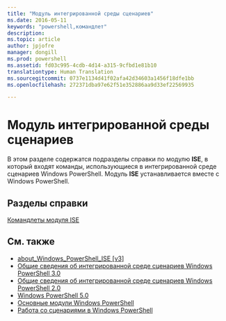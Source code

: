 ```yaml
---
title: "Модуль интегрированной среды сценариев"
ms.date: 2016-05-11
keywords: "powershell,командлет"
description: 
ms.topic: article
author: jpjofre
manager: dongill
ms.prod: powershell
ms.assetid: fd03c995-4cdb-4d14-a315-9cfbd1e81b10
translationtype: Human Translation
ms.sourcegitcommit: 0737e1134d41f02afa42d34603a1456f18dfe1bb
ms.openlocfilehash: 272371dba97e62f51e352886aa9d33ef22569935

---
```


# Модуль интегрированной среды сценариев
В этом разделе содержатся подразделы справки по модулю **ISE**, в который входят команды, использующиеся в интегрированной среде сценариев Windows PowerShell. Модуль **ISE** устанавливается вместе с Windows PowerShell.

## Разделы справки
[Командлеты модуля ISE](http://go.microsoft.com/fwlink/?LinkID=254686)

## См. также
- [about_Windows_PowerShell_ISE [v3]](https://technet.microsoft.com/en-us/library/dfa54d47-60c6-4fff-8197-c747e8d411bb)
- [Общие сведения об интегрированной среде сценариев Windows PowerShell 3.0](http://go.microsoft.com/fwlink/?LinkId=254681)
- [Общие сведения об интегрированной среде сценариев Windows PowerShell 2.0](http://go.microsoft.com/fwlink/?LinkID=238569)
- [Windows PowerShell 5.0](../core-modules/Windows-PowerShell-5.0.md)
- [Основные модули Windows PowerShell](https://technet.microsoft.com/en-us/library/4b75f1e4-f327-48f3-92ab-bf5435094d41)
- [Работа со сценариями в Windows PowerShell](../../getting-started/fundamental/Scripting-with-Windows-PowerShell.md)




<!--HONumber=Sep16_HO3-->


